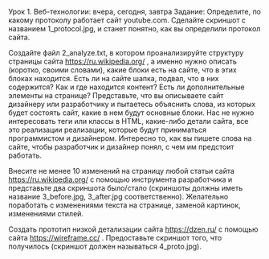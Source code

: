 Урок 1. Веб-технологии: вчера, сегодня, завтра
Задание:
Определите, по какому протоколу работает сайт youtube.com. Сделайте скриншот с названием 1_protocol.jpg, и станет понятно, как вы определили протокол сайта.

Создайте файл 2_analyze.txt, в котором проанализируйте структуру страницы сайта https://ru.wikipedia.org/ , а именно нужно описать (коротко, своими словами), какие блоки есть на сайте, что в этих блоках находится. Есть ли на сайте шапка, подвал, что в них содержится? Как и где находится контент? Есть ли дополнительные элементы на странице? Представьте, что вы описываете сайт дизайнеру или разработчику и пытаетесь объяснить слова, из которых будет состоять сайт, какие в нем будут основные блоки. Нас не нужно интересовать теги или классы в HTML, какие-либо детали сайта, все это реализации реализации, которые будут приниматься программистом и дизайнером. Интересно то, как вы пишете слова на сайте, чтобы разработчик и дизайнер понял, с чем им предстоит работать.

Внесите не менее 10 изменений на страницу любой статьи сайта https://ru.wikipedia.org/ с помощью инструмента разработчика и представьте два скриншота было/стало (скриншоты должны иметь название 3_before.jpg, 3_after.jpg соответственно). Желательно поработать с изменениями текста на странице, заменой картинок, изменениями стилей.

Создать прототип низкой детализации сайта https://dzen.ru/ с помощью сайта https://wireframe.cc/ . Предоставьте скриншот того, что получилось (скриншот должен называться 4_proto.jpg).
